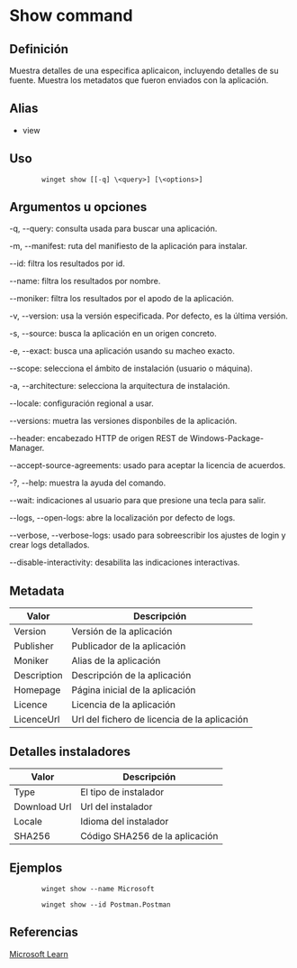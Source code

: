 # Show command

## Definición

Muestra detalles de una especifica aplicaicon, incluyendo detalles de su fuente. Muestra los metadatos que fueron enviados con la aplicación.

## Alias

+ view

## Uso

            winget show [[-q] \<query>] [\<options>]

## Argumentos u opciones

-q, --query: consulta usada para buscar una aplicación.

-m, --manifest: ruta del manifiesto de la aplicación para instalar.

--id: filtra los resultados por id.

--name: filtra los resultados por nombre.

--moniker: filtra los resultados por el apodo de la aplicación.

-v, --version: usa la versión especificada. Por defecto, es la última versión.

-s, --source: busca la aplicación en un origen concreto.

-e, --exact: busca una aplicación usando su macheo exacto.

--scope: selecciona el ámbito de instalación (usuario o máquina).

-a, --architecture: selecciona la arquitectura de instalación.

--locale: configuración regional a usar.

--versions: muetra las versiones disponbiles de la aplicación.

--header: encabezado HTTP de origen REST de Windows-Package-Manager.

--accept-source-agreements: usado para aceptar la licencia de acuerdos.

-?, --help: muestra la ayuda del comando.

--wait: indicaciones al usuario para que presione una tecla para salir.

--logs, --open-logs: abre la localización por defecto de logs.

--verbose, --verbose-logs: usado para sobreescribir los ajustes de login y crear logs detallados.

--disable-interactivity: desabilita las indicaciones interactivas. 

## Metadata

|Valor|Descripción|
|-----|-----------|
|Version|Versión de la aplicación|
|Publisher|Publicador de la aplicación|
|Moniker|Alias de la aplicación|
|Description|Descripción de la aplicación|
|Homepage|Página inicial de la aplicación|
|Licence|Licencia de la aplicación|
|LicenceUrl|Url del fichero de licencia de la aplicación|

## Detalles instaladores

|Valor|Descripción|
|-----|-----------|
|Type|El tipo de instalador|
|Download Url| Url del instalador|
|Locale|Idioma del instalador|
|SHA256|Código SHA256 de la aplicación|

## Ejemplos 

            winget show --name Microsoft

            winget show --id Postman.Postman

## Referencias

[Microsoft Learn](https://learn.microsoft.com/en-us/windows/package-manager/winget/show )
